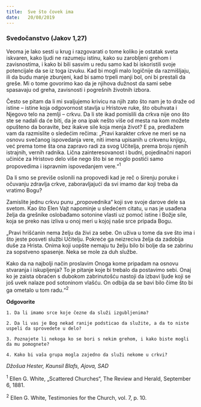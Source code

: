 ```yaml
---
title:  Sve što čovek ima
date:   20/08/2019
---
```


### Svedočanstvo (Jakov 1,27)

Veoma je lako sesti u krug i razgovarati o tome koliko je ostatak sveta iskvaren, kako ljudi ne razumeju istinu, kako su zarobljeni grehom i zavisnostima, i kako bi bili sasvim u redu samo kad bi iskoristili svoje potencijale da se iz toga izvuku. Kad bi mogli malo logičnije da razmišljaju, ili da budu manje zbunjeni, kad bi samo trpeli manji bol, oni bi prestali da greše. Mi o tome govorimo kao da je njihova dužnost da sami sebe spasavaju od greha, zavisnosti i pogrešnih životnih izbora.

Često se pitam da li mi svaljujemo krivicu na njih zato što nam je to draže od istine – istine koja odgovornost stavlja u Hristove ruke, što obuhvata i Njegovo telo na zemlji – crkvu. Da li ste ikad pomislili da crkva nije ono što ste se nadali da će biti, da je ona ipak nešto više od mesta na kom možete opušteno da boravite, bez ikakve sile koja menja život? E pa, predlažem vam da razmislite o sledećim rečima: „Pravi karakter crkve ne meri se na osnovu svečanog ispovedanja vere, niti imena upisanih u crkvenu knjigu, već prema tome šta ona zapravo radi za svog Učitelja, prema broju njenih istrajnih, vernih radnika. Lična zainteresovanost i budni, pojedinačni napori učiniće za Hristovo delo više nego što bi se moglo postići samo propovedima i ispravnim ispovedanjem vere.“<sup>1</sup>

Da li smo se previše oslonili na propovedi kad je reč o širenju poruke i očuvanju zdravlja crkve, zaboravljajući da svi imamo dar koji treba da vratimo Bogu?

Zamislite jednu crkvu punu „propovednika“ koji sve svoje darove dele sa svetom. Kao što Elen Vajt napominje u sledećem citatu, u nas je usađena želja da grešnike oslobađamo sotonine vlasti uz pomoć istine i Božje sile, koja se preko nas izliva u onoj meri u kojoj naše srce pripada Bogu.

„Pravi hrišćanin nema želju da živi za sebe. On uživa u tome da sve što ima i što jeste posveti službi Učitelju. Pokreće ga neizreciva želja da zadobija duše za Hrista. Onima koji uopšte nemaju tu želju bilo bi bolje da se zabrinu za sopstveno spasenje. Neka se mole za duh službe.

Kako da na najbolji način proslavim Onoga kome pripadam na osnovu stvaranja i iskupljenja? To je pitanje koje bi trebalo da postavimo sebi. Onaj ko je zaista obraćen s dubokom zabrinutošću nastoji da izbavi ljude koji se još uvek nalaze pod sotoninom vlašću. On odbija da se bavi bilo čime što bi ga ometalo u tom radu.“<sup>2</sup>

**Odgovorite**

`1.	Da li imamo srce koje čezne da služi izgubljenima?`

`2.	Da li vas je Bog nekad ranije podsticao da služite, a da to niste uspeli da sprovedete u delo?`

`3.	Poznajete li nekoga ko se bori s nekim grehom, i kako biste mogli da mu pomognete?`

`4.	Kako bi vaša grupa mogla zajedno da služi nekome u crkvi?`

*Džošua Hester, Kaunsil Blafs, Ajova, SAD*

<sup>1</sup>	Ellen G. White, „Scattered Churches“, The Review and Herald, September 6, 1881.

<sup>2</sup>	Ellen G. White, Testimonies for the Church, vol. 7, p. 10.
